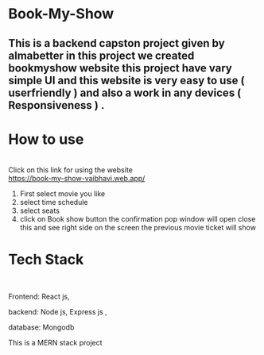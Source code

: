 # Book-My-Show
<h2>This is a backend capston project given by almabetter in this project we created bookmyshow website this project have vary simple UI and this website is very easy to use ( userfriendly ) and also a work in any devices ( Responsiveness ) .</h2>
<h1>How to use</h1><br>
Click on this link for using the website<br>
<a href="https://book-my-show-vaibhavi.web.app/">https://book-my-show-vaibhavi.web.app/</a>
<ol><li>First select movie you like</li>
<li>select time schedule</li>
<li>select seats</li>
<li>click on Book show button the confirmation pop window will open close this and see right side on the screen the previous movie ticket will show</li></ol>


<h1>Tech Stack </h1><br>

Frontend: React js,

backend: Node js, Express js ,

database: Mongodb

This is a MERN stack project
